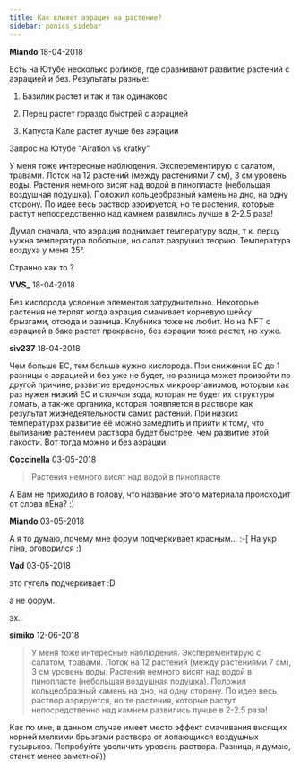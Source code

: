 ```yaml
---
title: Как влияет аэрация на растение?
sidebar: ponics_sidebar
---
```


**Miando** 18-04-2018

Есть на Ютубе несколько роликов, где сравнивают развитие растений с аэрацией и без. Результаты разные:

1) Базилик растет и так и так одинаково

2) Перец растет гораздо быстрей с аэрацией

3) Капуста Кале растет лучше без аэрации

Запрос на Ютубе "Airation vs kratky"

У меня тоже интересные наблюдения. Эксперементирую с салатом, травами. Лоток на 12 растений (между растениями 7 см), 3 см уровень воды. Растения немного висят над водой в пинопласте (небольшая воздушная подушка). Положил кольцеобразный камень на дно, на одну сторону. По идее весь раствор аэрируется, но те растения, которые растут непосредственно над камнем развились лучше в 2-2.5 раза! 

Думал сначала, что аэрация поднимает температуру воды, т к. перцу нужна температура побольше, но салат разрушил теорию. Температура воздуха у меня 25°. 

Странно как то ?


**VVS_** 18-04-2018

Без кислорода усвоение элементов затруднительно. Некоторые растения не терпят когда аэрация смачивает корневую шейку брызгами, отсюда и разница. Клубника тоже не любит. Но на NFT с аэрацией в баке растет прекрасно, без аэрации тоже растет, но хуже. 


**siv237** 18-04-2018

Чем больше ЕС, тем больше нужно кислорода. При снижении ЕС до 1 разницы с аэрацией и без уже не будет, но разница может произойти по другой причине, развитие вредоносных микроорганизмов, которым как раз нужен низкий ЕС и стоячая вода, которая не будет их структуры ломать, а так-же органика, которая появляется в растворе как результат жизнедеятельности самих растений. При низких температурах развитие её можно замедлить и прийти к тому, что выпивание растением раствора будет быстрее, чем развитие этой пакости. Вот тогда можно и без аэрации.


**Coccinella** 03-05-2018

> Растения немного висят над водой в пинопласте 

А Вам не приходило в голову, что название этого материала происходит от слова пЕна? :)


**Miando** 03-05-2018

А я то думаю, почему мне форум подчеркивает красным... :-[ На укр піна, оговорился :)


**Vad** 03-05-2018

это гугель подчеркивает :D

а не форум..

эх..


**simiko** 12-06-2018

> У меня тоже интересные наблюдения. Эксперементирую с салатом, травами. Лоток на 12 растений (между растениями 7 см), 3 см уровень воды. Растения немного висят над водой в пинопласте (небольшая воздушная подушка). Положил кольцеобразный камень на дно, на одну сторону. По идее весь раствор аэрируется, но те растения, которые растут непосредственно над камнем развились лучше в 2-2.5 раза! 

Как по мне, в данном случае имеет место эффект смачивания висящих корней мелкими брызгами раствора от лопающихся воздушных пузырьков. Попробуйте увеличить уровень раствора. Разница, я думаю, станет менее заметной))


